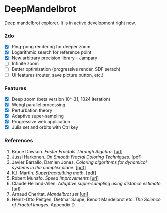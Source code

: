 # DeepMandelbrot

Deep mandelbrot explorer. It is in active development right now.

### 2do
- [X] Ping-pong rendering for deeper zoom
- [X] Logarithmic search for reference point
- [X] New arbitrary precision library - [Jampary](https://github.com/munrocket/jampary)
- [ ] Infinite zoom
- [ ] Better optimization (progressive render, SDF serach)
- [ ] UI features (router, save picture button, etc.)

### Features

- [X] Deep zoom (beta version 10^-31, 1024 iteration)
- [X] Webgl parallel processing
- [X] Perturbation theory
- [X] Adaptive super-sampling
- [X] Progressive web application
- [X] Julia set and orbits with Ctrl key

### References

1. Bruce Dawson. *Faster Fractals Through Algebra*. [[url](https://randomascii.wordpress.com/2011/08/13/faster-fractals-through-algebra/)]
2. Jussi Harkonen. *On Smooth Fractal Coloring Techniques*. [[pdf](http://jussiharkonen.com/files/on_fractal_coloring_techniques(lo-res).pdf)]
3. Javier Barrallo, Damien Jones. *Coloring algorithms for dynamical systems in the complex plane*. [[pdf](http://math.unipa.it/~grim/Jbarrallo.PDF)]
4. K.I. Martin. *Superfractalthing math.* [[pdf](http://www.superfractalthing.co.nf/sft_maths.pdf)]
5. Robert Munafo. *Speed Improvements* [[url](https://mrob.com/pub/muency/speedimprovements.html)]
6. Claude Heiland-Allen. *Adaptive super-sampling using distance estimate.* [[url](http://mathr.co.uk/blog/2014-11-22_adaptive_supersampling_using_distance_estimate.html)]
7. Arnaud Cheritat. *Mandelbrot set* [[url](https://www.math.univ-toulouse.fr/~cheritat/wiki-draw/index.php/Mandelbrot_set)]
8. Heinz-Otto Peitgen, Dietmar Saupe, Benoit Mandelbrot etc. *The Science of Fractal Images.* Appendix D.

[//]: # "*Numerical Methods for Finding Periodic Orbits* [[url](http://www.scholarpedia.org/article/Periodic_orbit#Numerical_Methods_for_Finding_Periodic_Orbits)]"
[//]: # "*Practical interior distance rendering* http://mathr.co.uk/blog/2014-11-02_practical_interior_distance_rendering.html"
[//]: # "https://mathr.co.uk/mandelbrot/book-draft-2017-11-10.pdf"
[//]: # "http://roy.red/fractal-droste-images-.html#fractal-droste-images"
[//]: # "http://ibiblio.org/e-notes/MSet/ru/cont_r.htm"
[//]: # " Posible coloring: gaussian integer distance
          Intresting modifications:
            drop: z -> z^2 + 1/c
            eye: z -> z^3 + 1/c
            circle: z -> z^2 + 1/c - 1
            stripe: z -> z^2 + 1/(conj(c) - 0.5) - 3/4
            mandelpinski: julia z -> z^4 - 0.1/z^4"
